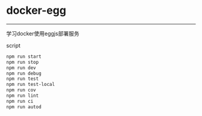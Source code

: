 # docker-egg
-------------------------
学习docker使用eggjs部署服务

script
```sh
npm run start
npm run stop
npm run dev
npm run debug
npm run test
npm run test-local
npm run cov
npm run lint
npm run ci
npm run autod
```